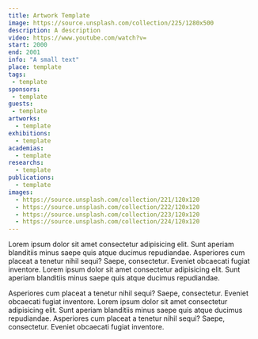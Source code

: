 ```yaml
---
title: Artwork Template
image: https://source.unsplash.com/collection/225/1280x500
description: A description
video: https://www.youtube.com/watch?v=
start: 2000
end: 2001
info: "A small text"
place: template
tags:
 - template
sponsors:
 - template
guests:
 - template
artworks:
  - template
exhibitions:
  - template
academias:
  - template
researchs:
  - template
publications:
  - template
images:
  - https://source.unsplash.com/collection/221/120x120
  - https://source.unsplash.com/collection/222/120x120
  - https://source.unsplash.com/collection/223/120x120
  - https://source.unsplash.com/collection/224/120x120
---
```


Lorem ipsum dolor sit amet consectetur adipisicing elit.<!--more--> Sunt aperiam blanditiis minus saepe quis atque ducimus repudiandae. Asperiores cum placeat a tenetur nihil sequi? Saepe, consectetur. Eveniet obcaecati fugiat inventore.
Lorem ipsum dolor sit amet consectetur adipisicing elit. Sunt aperiam blanditiis minus saepe quis atque ducimus repudiandae. 

Asperiores cum placeat a tenetur nihil sequi? Saepe, consectetur. Eveniet obcaecati fugiat inventore. Lorem ipsum dolor sit amet consectetur adipisicing elit. Sunt aperiam blanditiis minus saepe quis atque ducimus repudiandae. Asperiores cum placeat a tenetur nihil sequi? Saepe, consectetur. Eveniet obcaecati fugiat inventore.